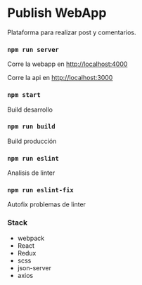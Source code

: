 # Publish WebApp

Plataforma para realizar post y comentarios.

### `npm run server`

Corre la webapp en [http://localhost:4000](http://localhost:4000)

Corre la api en [http://localhost:3000](http://localhost:3000)

### `npm start`

Build desarrollo

### `npm run build`

Build producción

### `npm run eslint`

Analisis de linter

### `npm run eslint-fix`

Autofix problemas de linter

### Stack

- webpack
- React
- Redux
- scss
- json-server
- axios
